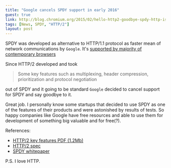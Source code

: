 ```yaml
---
title: "Google cancels SPDY support in early 2016"
guest: true
link: http://blog.chromium.org/2015/02/hello-http2-goodbye-spdy-http-is_9.html
tags: [News, SPDY, "HTTP/2"]
layout: post
---
```

SPDY was developed as alternative to HTTP/1.1 protocol as faster mean of network communications by `Google`. It's [supported by majority of contemporary browsers](http://caniuse.com/#feat=spdy) 

Since HTTP/2 developed and took
> Some key features such as multiplexing, header compression, prioritization and protocol negotiation 

out of SPDY and it going to be standard `Google` decided to cancel support for SPDY and say goodbye to it.

Great job. I personally know some startups that decided to use SPDY as one of the features of their products and were astonished by results of tests.
So happy companies like Google have free resources and able to use them for development of something big valuable and for free(?).

References:

* [HTTP/2 key features PDF (1.2Mb)](http://daniel.haxx.se/http2/http2-v1.8.pdf)
* [HTTP/2 spec](http://http2.github.io/http2-spec/index.html)
* [SPDY whitepaper](http://dev.chromium.org/spdy/spdy-whitepaper)

P.S. I love HTTP.

